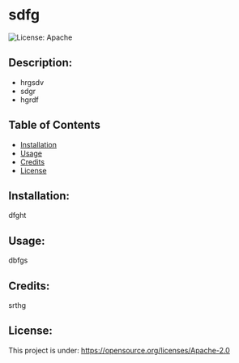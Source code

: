 # sdfg

![License: Apache](https://img.shields.io/badge/License-Apache-brightgreen)

## Description:
- hrgsdv 
- sdgr 
- hgrdf

## Table of Contents
- [Installation](#installation)
- [Usage](#usage)
- [Credits](#credits)
- [License](#license)

## Installation: 
dfght

## Usage: 
dbfgs

## Credits: 
srthg

## License: 
This project is under: https://opensource.org/licenses/Apache-2.0


